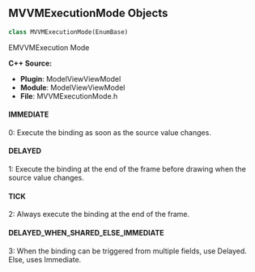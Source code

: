 ## MVVMExecutionMode Objects

```python
class MVVMExecutionMode(EnumBase)
```

EMVVMExecution Mode

**C++ Source:**

- **Plugin**: ModelViewViewModel
- **Module**: ModelViewViewModel
- **File**: MVVMExecutionMode.h

<a id="unreal.MVVMExecutionMode.IMMEDIATE"></a>

#### IMMEDIATE

0: Execute the binding as soon as the source value changes.

<a id="unreal.MVVMExecutionMode.DELAYED"></a>

#### DELAYED

1: Execute the binding at the end of the frame before drawing when the source value changes.

<a id="unreal.MVVMExecutionMode.TICK"></a>

#### TICK

2: Always execute the binding at the end of the frame.

<a id="unreal.MVVMExecutionMode.DELAYED_WHEN_SHARED_ELSE_IMMEDIATE"></a>

#### DELAYED_WHEN_SHARED_ELSE_IMMEDIATE

3: When the binding can be triggered from multiple fields, use Delayed. Else, uses Immediate.

<a id="unreal.TypedElementSelectionMethod"></a>